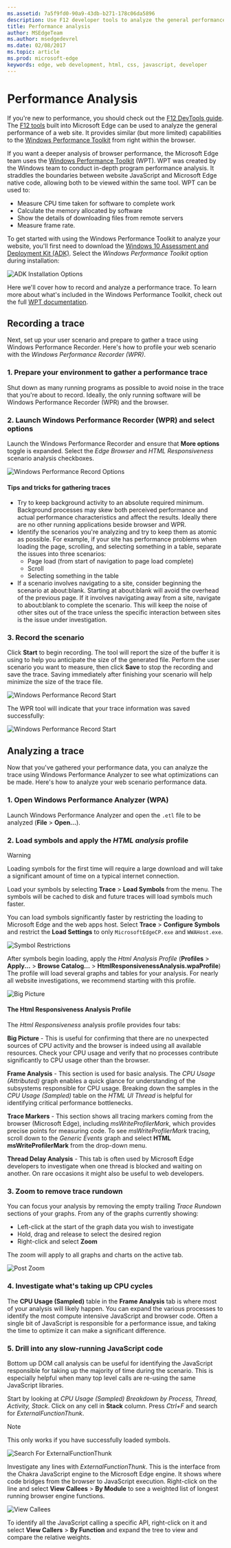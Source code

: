 ```yaml
---
ms.assetid: 7a5f9fd0-90a9-43db-b271-178c06da5896
description: Use F12 developer tools to analyze the general performance of websites.
title: Performance analysis
author: MSEdgeTeam
ms.author: msedgedevrel
ms.date: 02/08/2017
ms.topic: article
ms.prod: microsoft-edge
keywords: edge, web development, html, css, javascript, developer
---
```


# Performance Analysis

If you're new to performance, you should check out the [F12 DevTools guide](./devtools-guide.md).
The [F12 tools](./devtools-guide.md) built into Microsoft Edge can be used to analyze the general performance of a web site. It provides similar (but more limited) capabilities to the [Windows Performance Toolkit](https://docs.microsoft.com/windows-hardware/test/wpt/index) from right within the browser.

If you want a deeper analysis of browser performance, the Microsoft Edge team uses the [Windows Performance Toolkit](https://docs.microsoft.com/windows-hardware/test/wpt/index) (WPT). WPT was created by the Windows team to conduct in-depth program performance analysis. It straddles the boundaries between website JavaScript and Microsoft Edge native code, allowing both to be viewed within the same tool. WPT can be used to:
 - Measure CPU time taken for software to complete work
 - Calculate the memory allocated by software
 - Show the details of downloading files from remote servers
 - Measure frame rate.

To get started with using the Windows Performance Toolkit to analyze your website, you'll first need to download the [Windows 10 Assessment and Deployment Kit (ADK)](https://developer.microsoft.com/windows/hardware/windows-assessment-deployment-kit). Select the *Windows Performance Toolkit* option during installation:

![ADK Installation Options](./media/adk-installoptions.png)

Here we'll cover how to record and analyze a performance trace. 
To learn more about what's included in the Windows Performance Toolkit, check out the full [WPT documentation](https://docs.microsoft.com/windows-hardware/test/wpt/index).

## Recording a trace
Next, set up your user scenario and prepare to gather a trace using Windows Performance Recorder.
Here's how to profile your web scenario with the *Windows Performance Recorder (WPR)*.

### 1. Prepare your environment to gather a performance trace
Shut down as many running programs as possible to avoid noise in the trace that you're about to record. Ideally, the only running software will be Windows Performance Recorder (WPR) and the browser.

### 2. Launch Windows Performance Recorder (WPR) and select options
Launch the Windows Performance Recorder and ensure that **More options** toggle is expanded. Select the *Edge Browser* and *HTML Responsiveness* scenario analysis checkboxes.

![Windows Performance Record Options](./media/wprui-options.png)

#### Tips and tricks for gathering traces
- Try to keep background activity to an absolute required minimum. Background processes may skew both perceived performance and actual performance characteristics and affect the results. Ideally there are no other running applications beside browser and WPR.
- Identify the scenarios you're analyzing and try to keep them as atomic as possible. For example, if your site has performance problems when loading the page, scrolling, and selecting something in a table, separate the issues into three scenarios:
  - Page load (from start of navigation to page load complete)
  - Scroll
  - Selecting something in the table
- If a scenario involves navigating to a site, consider beginning the scenario at about:blank. Starting at about:blank will avoid the overhead of the previous page. If it involves navigating away from a site, navigate to about:blank to complete the scenario. This will keep the noise of other sites out of the trace unless the specific interaction between sites is the issue under investigation.

### 3. Record the scenario
Click **Start** to begin recording. The tool will report the size of the buffer it is using to help you anticipate the size of the generated file. Perform the user scenario you want to measure, then click **Save** to stop the recording and save the trace. Saving immediately after finishing your scenario will help minimize the size of the trace file.

![Windows Performance Record Start](./media/wprui-recording.png)

The WPR tool will indicate that your trace information was saved successfully:

![Windows Performance Record Start](./media/wprui-savecomplete.png)

## Analyzing a trace
Now that you've gathered your performance data, you can analyze the trace using Windows Performance Analyzer to see what optimizations can be made.
Here's how to analyze your web scenario performance data.

### 1. Open Windows Performance Analyzer (WPA)
Launch Windows Performance Analyzer and open the `.etl` file to be analyzed (**File** > **Open...**).

### 2. Load symbols and apply the *HTML analysis* profile

>[!WARNING]
> Loading symbols for the first time will require a large download and will take a significant amount of time on a typical internet connection.

Load your symbols by selecting **Trace** > **Load Symbols** from the menu. The symbols will be cached to disk and future traces will load symbols much faster.

You can load symbols significantly faster by restricting the loading to Microsoft Edge and the web apps host. Select **Trace** > **Configure Symbols** and restrict the **Load Settings** to only `MicrosoftEdgeCP.exe` and `WWAHost.exe`.

![Symbol Restrictions](./media/wpa-symbolrestrictions.png)

After symbols begin loading, apply the *Html Analysis Profile* (**Profiles** > **Apply...** > **Browse Catalog...** > **HtmlResponsivenessAnalysis.wpaProfile**)
The profile will load several graphs and tables for your analysis. For nearly all website investigations, we recommend starting with this profile.

![Big Picture](./media/wpa-bigpicture.png)

#### The Html Responsiveness Analysis Profile
The *Html Responsiveness* analysis profile provides four tabs:

**Big Picture** - This is useful for confirming that there are no unexpected sources of CPU activity and the browser is indeed using all available resources. Check your CPU usage and verify that no processes contribute significantly to CPU usage other than the browser.

**Frame Analysis** - This section is used for basic analysis. The *CPU Usage (Attributed)* graph enables a quick glance for understanding of the subsystems responsible for CPU usage. Breaking down the samples in the *CPU Usage (Sampled)* table on the *HTML UI Thread* is helpful for identifying critical performance bottlenecks.

**Trace Markers** - This section shows all tracing markers coming from the browser (Microsoft Edge), including *msWriteProfilerMark*, which provides precise points for measuring code. To see *msWriteProfilerMark* tracing, scroll down to the  *Generic Events* graph and select **HTML msWriteProfilerMark** from the drop-down menu.

**Thread Delay Analysis** - This tab is often used by Microsoft Edge developers to investigate when one thread is blocked and waiting on another. On rare occasions it might also be useful to web developers.

### 3. Zoom to remove trace rundown
You can focus your analysis by removing the empty trailing *Trace Rundown* sections of your graphs. From any of the graphs currently showing:
 - Left-click at the start of the graph data you wish to investigate
 - Hold, drag and release to select the desired region
 - Right-click and select **Zoom**

The zoom will apply to all graphs and charts on the active tab.

![Post Zoom](./media/wpa-postzoom.png)

### 4. Investigate what's taking up CPU cycles
 The **CPU Usage (Sampled)** table in the **Frame Analysis** tab is where most of your analysis will likely happen. You can expand the various processes to identify the most compute intensive JavaScript and browser code. Often a single bit of JavaScript is responsible for a performance issue, and taking the time to optimize it can make a significant difference.

### 5. Drill into any slow-running JavaScript code
Bottom up DOM call analysis can be useful for identifying the JavaScript responsible for taking up the majority of time during the scenario. This is especially helpful when many top level calls are re-using the same JavaScript libraries.

Start by looking at *CPU Usage (Sampled) Breakdown by Process, Thread, Activity, Stack*. Click on any cell in **Stack** column. Press *Ctrl+F* and search for *ExternalFunctionThunk*.

>[!NOTE] 
>This only works if you have successfully loaded symbols.

![Search For ExternalFunctionThunk](./media/wpa-externalfunctionthunk.png)

Investigate any lines with *ExternalFunctionThunk*. This is the interface from the Chakra JavaScript engine to the Microsoft Edge engine. It shows where code bridges from the browser to JavaScript execution. Right-click on the line and select **View Callees** > **By Module** to see a weighted list of longest running browser engine functions.

![View Callees](./media/wpa-viewcallees.png)

To identify all the JavaScript calling a specific API, right-click on it and select **View Callers** > **By Function** and expand the tree to view and compare the relative weights.
